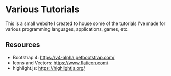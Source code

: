 # Various Tutorials
This is a small website I created to house some of the tutorials I've made for various programming languages, applications, games, etc.

## Resources
* Bootstrap 4: https://v4-alpha.getbootstrap.com/
* Icons and Vectors: https://www.flaticon.com/
* highlight.js: https://highlightjs.org/